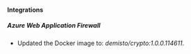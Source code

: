 
#### Integrations

##### Azure Web Application Firewall
- Updated the Docker image to: *demisto/crypto:1.0.0.114611*.




